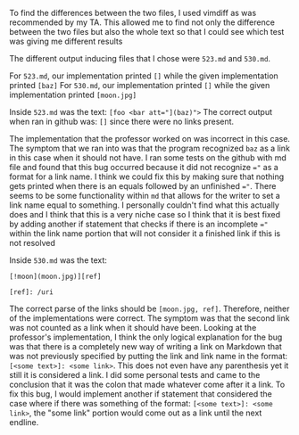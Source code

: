 To find the differences between the two files, I used vimdiff as was recommended by my TA. This allowed me to find not only the difference between the two files but also the whole text so that I could see which test was giving me different results

The different output inducing files that I chose were `523.md` and `530.md`.

For `523.md`, our implementation printed `[]` while the given implementation printed `[baz]`
For `530.md`, our implementation printed `[]` while the given implementation printed `[moon.jpg]`

Inside `523.md` was the text: 
`[foo <bar att="](baz)">`
The correct output when ran in github was:
`[]` since there were no links present.

The implementation that the professor worked on was incorrect in this case. The symptom that we ran into was that the program recognized `baz` as a link in this case when it should not have. I ran some tests on the github with md file and found that this bug occurred because it did not recognize `="` as a format for a link name. I think we could fix this by making sure that nothing gets printed when there is an equals followed by an unfinished `="`. There seems to be some functionality within `md` that allows for the writer to set a link name equal to something. I personally couldn't find what this actually does and I think that this is a very niche case so I think that it is best fixed by adding another if statement that checks if there is an incomplete `="` within the link name portion that will not consider it a finished link if this is not resolved


Inside `530.md` was the text: 
```
[!moon](moon.jpg)][ref]

[ref]: /uri
```

The correct parse of the links should be `[moon.jpg, ref]`. Therefore, neither of the implementations were correct. The symptom was that the second link was not counted as a link when it should have been. Looking at the professor's implementation, I think the only logical explanation for the bug was that there is a completely new way of writing a link on Markdown that was not previously specified by putting the link and link name in the format: `[<some text>]: <some link>`. This does not even have any parenthesis yet it still it is considered a link. I did some personal tests and came to the conclusion that it was the colon that made whatever come after it a link. To fix this bug, I would implement another if statement that considered the case where if there was something of the format: `[<some text>]: <some link>`, the "some link" portion would come out as a link until the next endline.

  
